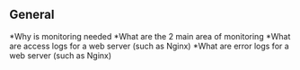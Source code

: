 ## General
 *Why is monitoring needed
 *What are the 2 main area of monitoring
 *What are access logs for a web server (such as Nginx)
 *What are error logs for a web server (such as Nginx)